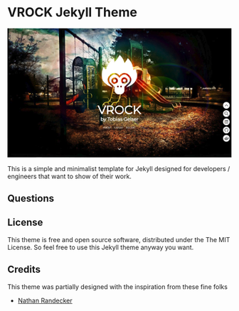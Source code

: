 # VROCK Jekyll Theme

![](./screen.png)

This is a simple and minimalist template for Jekyll designed for developers / engineers that want to show of their work.

## Questions

## License

This theme is free and open source software, distributed under the The MIT License. So feel free to use this Jekyll theme anyway you want.

## Credits

This theme was partially designed with the inspiration from these fine folks
- [Nathan Randecker](https://github.com/nrandecker/particle)
